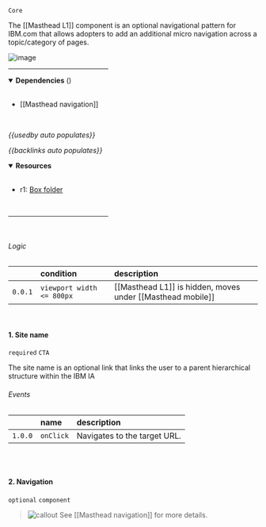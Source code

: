 `Core` <!-- category start --><!-- category end -->

The [[Masthead L1]] component is an optional navigational pattern for IBM.com
that allows adopters to add an additional micro navigation across a
topic/category of pages.

![image](https://user-images.githubusercontent.com/3793636/149961723-1f080e10-7224-4f9a-81a4-62f358d8cb61.png)

<hr width="40%" />

<!-- toc start open="true" depthStart="3" depthEnd="5" --><!-- toc end -->

<details open="true">
  <summary><strong>Dependencies</strong> (<!-- dependencyCount start --><!-- dependencyCount end -->)</summary><br />

- [[Masthead navigation]]

<br />
</details>

<!-- usedby start -->

_{{usedby auto populates}}_

<!-- usedby end -->

<!-- backlinks start -->

_{{backlinks auto populates}}_

<!-- backlinks end -->

<a name="resources"></a>

<details open="true">
  <summary><strong>Resources</strong></summary><br />

- r1: [Box folder](https://ibm.ent.box.com/folder/118448193520)

<br />
</details>

<hr width="40%" />

<br />

###### Logic

|         | condition                 | description                                                |
| :------ | :------------------------ | :--------------------------------------------------------- |
| `0.0.1` | `viewport width <= 800px` | [[Masthead L1]] is hidden, moves under [[Masthead mobile]] |

<br />

#### 1. Site name

`required` `CTA`

The site name is an optional link that links the user to a parent hierarchical structure within the IBM IA

###### Events

|         | name      | description                  |
| :------ | :-------- | :--------------------------- |
| `1.0.0` | `onClick` | Navigates to the target URL. |

<br /><br />

#### 2. Navigation

`optional` `component`

> ![callout](https://user-images.githubusercontent.com/3793636/117873919-f6faba80-b265-11eb-81a5-039bdcd822e8.png)
> See [[Masthead navigation]] for more details.
